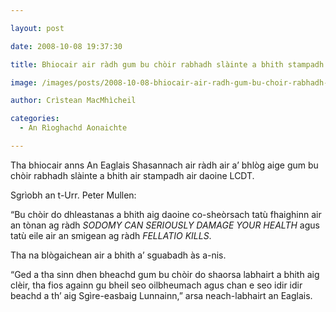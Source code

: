 ```yaml
---

layout: post

date: 2008-10-08 19:37:30

title: Bhiocair air ràdh gum bu chòir rabhadh slàinte a bhith stampadh air daoine LCDT

image: /images/posts/2008-10-08-bhiocair-air-radh-gum-bu-choir-rabhadh-slainte-a-bhith-stampadh-air-daoine-lcdt.webp

author: Crìstean MacMhìcheil

categories:
  - An Rìoghachd Aonaichte  

---
```


Tha bhiocair anns An Eaglais Shasannach air ràdh air a&#8217; bhlòg aige gum bu chòir rabhadh slàinte a bhith air stampadh air daoine LCDT.

Sgrìobh an t-Urr. Peter Mullen:

&#8220;Bu chòir do dhleastanas a bhith aig daoine co-sheòrsach tatù fhaighinn air an tònan ag ràdh _SODOMY CAN SERIOUSLY DAMAGE YOUR HEALTH_ agus tatù eile air an smigean ag ràdh _FELLATIO KILLS_.

Tha na blògaichean air a bhith a&#8217; sguabadh às a-nis.

&#8220;Ged a tha sinn dhen bheachd gum bu chòir do shaorsa labhairt a bhith aig clèir, tha fios againn gu bheil seo oilbheumach agus chan e seo idir idir beachd a th&#8217; aig Sgìre-easbaig Lunnainn,&#8221; arsa neach-labhairt an Eaglais.
